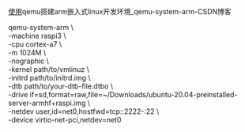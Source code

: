 [使用](https://blog.csdn.net/zhvngchvng/article/details/107856401)qemu搭建arm嵌入式linux开发环境_qemu-system-arm-CSDN博客
   

qemu-system-arm \  
-machine raspi3 \  
-cpu cortex-a7 \  
-m 1024M \  
-nographic \  
-kernel path/to/vmlinuz \  
-initrd path/to/initrd.img \  
-dtb path/to/your-dtb-file.dtbo \  
-drive if=sd,format=raw,file=~/Downloads/ubuntu-20.04-preinstalled-server-armhf+raspi.img \  
-netdev user,id=net0,hostfwd=tcp::2222-:22 \  
-device virtio-net-pci,netdev=net0